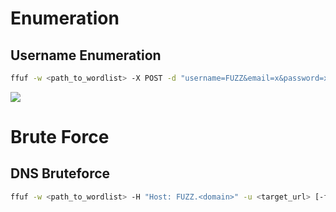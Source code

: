 # Enumeration

## Username Enumeration 

```Bash
ffuf -w <path_to_wordlist> -X POST -d "username=FUZZ&email=x&password=x&cpassword=x" -H "Content-Type: application/x-www-form-urlencoded" -u http://MACHINE_IP/customers/signup -mr "username already exists"
```

![](https://github.com/JonmarCorpuz/SecondBrain/blob/main/Assets/Whitespace.png)

# Brute Force

## DNS Bruteforce

```Bash
ffuf -w <path_to_wordlist> -H "Host: FUZZ.<domain>" -u <target_url> [-fs <bytes>]
```
